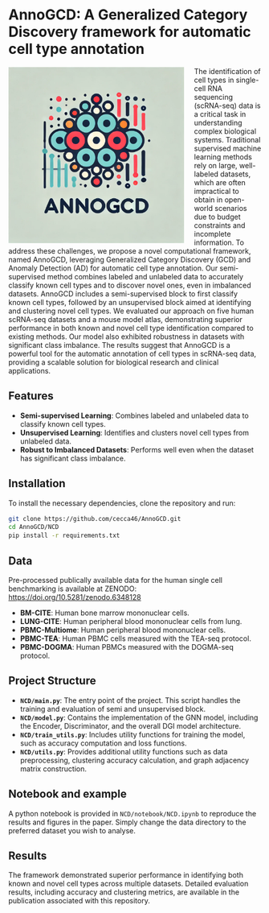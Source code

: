 # AnnoGCD: A Generalized Category Discovery framework for automatic cell type annotation

<p align="left">
  <img src="NCD/AnnoGCD.jpg" alt="Logo" width="350" align="left" style="margin-right: 20px;">

The identification of cell types in single-cell RNA sequencing (scRNA-seq) data is a critical task in understanding complex biological systems. Traditional supervised machine learning methods rely on large, well-labeled datasets, which are often impractical to obtain in open-world scenarios due to budget constraints and incomplete information. To address these challenges, we propose a novel computational framework, named AnnoGCD, leveraging Generalized Category Discovery (GCD) and Anomaly Detection (AD) for automatic cell type annotation. Our semi-supervised method combines labeled and unlabeled data to accurately classify known cell types and to discover novel ones, even in imbalanced datasets. AnnoGCD includes a semi-supervised block to first classify known cell types, followed by an unsupervised block aimed at identifying and clustering novel cell types. We evaluated our approach on five human scRNA-seq datasets and a mouse model atlas, demonstrating superior performance in both known and novel cell type identification compared to existing methods. Our model also exhibited robustness in datasets with significant class imbalance. The results suggest that AnnoGCD is a powerful tool for the automatic annotation of cell types in scRNA-seq data, providing a scalable solution for biological research and clinical applications.

## Features

- **Semi-supervised Learning**: Combines labeled and unlabeled data to classify known cell types.
- **Unsupervised Learning**: Identifies and clusters novel cell types from unlabeled data.
- **Robust to Imbalanced Datasets**: Performs well even when the dataset has significant class imbalance.

## Installation

To install the necessary dependencies, clone the repository and run:
```bash
git clone https://github.com/cecca46/AnnoGCD.git
cd AnnoGCD/NCD
pip install -r requirements.txt
```


## Data

Pre-processed publically available data for the human single cell benchmarking is available at ZENODO: https://doi.org/10.5281/zenodo.6348128
- **BM-CITE**: Human bone marrow mononuclear cells.
- **LUNG-CITE**: Human peripheral blood mononuclear cells from lung.
- **PBMC-Multiome**: Human peripheral blood mononuclear cells.
- **PBMC-TEA**: Human PBMC cells measured with the TEA-seq protocol.
- **PBMC-DOGMA**: Human PBMCs measured with the DOGMA-seq protocol.


## Project Structure

- **`NCD/main.py`**: The entry point of the project. This script handles the training and evaluation of semi and unsupervised block.
- **`NCD/model.py`**: Contains the implementation of the GNN model, including the Encoder, Discriminator, and the overall DGI model architecture.
- **`NCD/train_utils.py`**: Includes utility functions for training the model, such as accuracy computation and loss functions.
- **`NCD/utils.py`**: Provides additional utility functions such as data preprocessing, clustering accuracy calculation, and graph adjacency matrix construction.

## Notebook and example

A python notebook is provided in `NCD/notebook/NCD.ipynb` to reproduce the results and figures in the paper. Simply change the data directory to the preferred dataset you wish to analyse. 


## Results

The framework demonstrated superior performance in identifying both known and novel cell types across multiple datasets. Detailed evaluation results, including accuracy and clustering metrics, are available in the publication associated with this repository.

